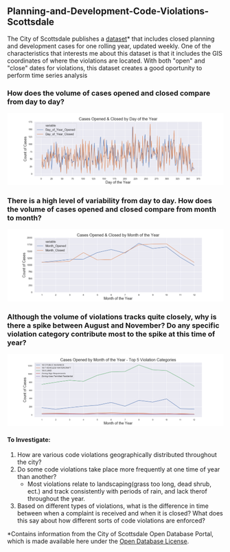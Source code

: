 ## Planning-and-Development-Code-Violations-Scottsdale

The City of Scottsdale publishes a [dataset](http://data.scottsdaleaz.gov/dataset/planning-and-development-code-violations)* that includes closed planning and development cases for one rolling year, updated weekly.  One of the characteristics that interests me about this dataset is that it includes the GIS coordinates of where the violations are located.  With both "open" and "close" dates for violations, this dataset creates a good oportunity to perform time series analysis

### How does the volume of cases opened and closed compare from day to day?
![](https://github.com/mrkjhsn/Planning-and-Development-Code-Violations-Scottsdale/blob/master/visualizations/Cases%20Opened%20%26%20Closed%20by%20Day%20of%20the%20Year.png)

### There is a high level of variability from day to day.  How does the volume of cases opened and closed compare from month to month?
![](https://github.com/mrkjhsn/Planning-and-Development-Code-Violations-Scottsdale/blob/master/visualizations/Cases%20Opened%20%26%20Closed%20by%20Month%20of%20the%20Year.png)

### Although the volume of violations tracks quite closely, why is there a spike between August and November?  Do any specific violation category contribute most to the spike at this time of year?
![](https://github.com/mrkjhsn/Planning-and-Development-Code-Violations-Scottsdale/blob/master/visualizations/Cases%20Opened%20by%20Month%20of%20the%20Year%20-%20Top%205%20Violation%20Categories.png)






#### To Investigate:

1. How are various code violations geographically distributed throughout the city?
2. Do some code violations take place more frequently at one time of year than another?
   * Most violations relate to landscaping(grass too long, dead shrub, ect.) and track consistently with periods of rain, and lack therof throughout the year.
3. Based on different types of violations, what is the difference in time between when a complaint is received and when it is closed?  What does this say about how different sorts of code violations are enforced?


*Contains information from the City of Scottsdale Open Database Portal, which is made available here under the [Open Database License](http://www.scottsdaleaz.gov/AssetFactory.aspx?did=69351).
